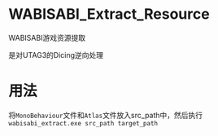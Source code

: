 # WABISABI_Extract_Resource
WABISABI游戏资源提取

是对UTAG3的Dicing逆向处理

# 用法
将<code>MonoBehaviour</code>文件和<code>Atlas</code>文件放入src_path中，然后执行  
<code>wabisabi_extract.exe src_path target_path</code>
